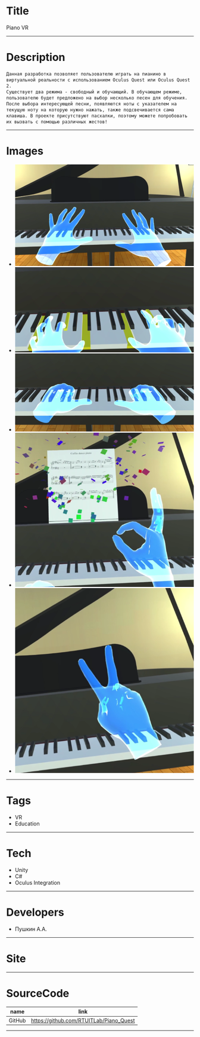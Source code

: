 # Title
Piano VR

---

# Description
```
Данная разработка позволяет пользователю играть на пианино в виртуальной реальности с использованием Oculus Quest или Oculus Quest 2. 
Существует два режима - свободный и обучающий. В обучающем режиме, пользователю будет предложено на выбор несколько песен для обучения. После выбора интересующей песни, появляются ноты с указателем на текущую ноту на которую нужно нажать, также подсвечивается сама клавиша. В проекте присутствуют пасхалки, поэтому можете попробовать их вызвать с помощью различных жестов!
```

---

# Images
* ![](Images/pq1.PNG)
* ![](Images/pq2.PNG)
* ![](Images/pq3.PNG)
* ![](Images/pq4.PNG)
* ![](Images/pq5.PNG)

---

# Tags
* VR
* Education
---
# Tech
* Unity
* C#
* Oculus Integration
---
# Developers
* Пушкин А.А.
---
# Site
---
# SourceCode
| name | link |
| - | - |
| GitHub | https://github.com/RTUITLab/Piano_Quest |

---
